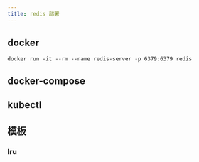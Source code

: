 ```yaml
---
title: redis 部署
---
```


## docker
```shell script
docker run -it --rm --name redis-server -p 6379:6379 redis
```

## docker-compose


## kubectl


## 模板
### lru
```text

```

